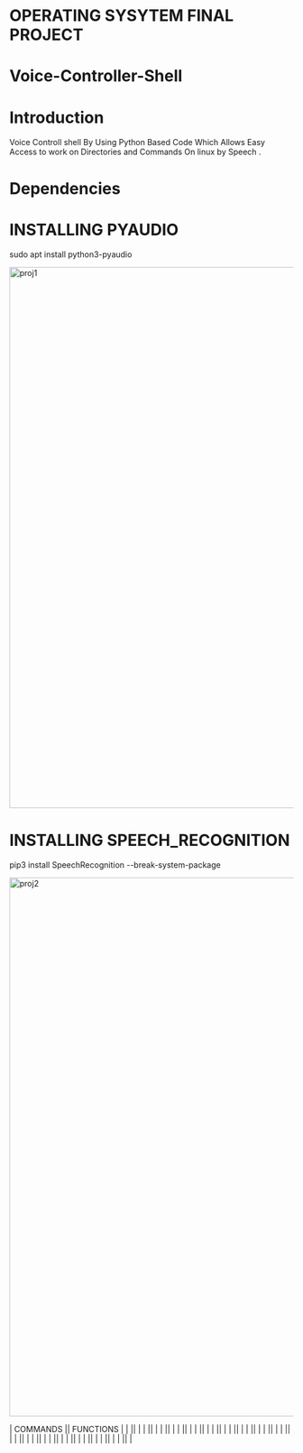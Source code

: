 # OPERATING SYSYTEM FINAL PROJECT
# Voice-Controller-Shell
# Introduction
Voice Controll shell By Using Python Based Code Which Allows Easy Access to work on Directories and Commands On linux by Speech .
# Dependencies

# INSTALLING PYAUDIO

sudo apt install python3-pyaudio

<img width="960" alt="proj1" src="https://user-images.githubusercontent.com/110839535/236692044-d7d62474-c251-4888-9b0e-0b64e19236f7.PNG">

# INSTALLING SPEECH_RECOGNITION

pip3 install SpeechRecognition --break-system-package

<img width="956" alt="proj2" src="https://user-images.githubusercontent.com/110839535/236692106-fc6a8eb8-b130-447c-8176-323b847d059b.PNG">

|     COMMANDS    ||  FUNCTIONS      |
|                 ||                 |
|                 ||                 |
|                 ||                 |
|                 ||                 |
|                 ||                 |
|                 ||                 |
|                 ||                 |
|                 ||                 |
|                 ||                 |
|                 ||                 |
|                 ||                 |
|                 ||                 |
|                 ||                 |
|                 ||                 |
|                 ||                 |
|                 ||                 |
|                 ||                 |

